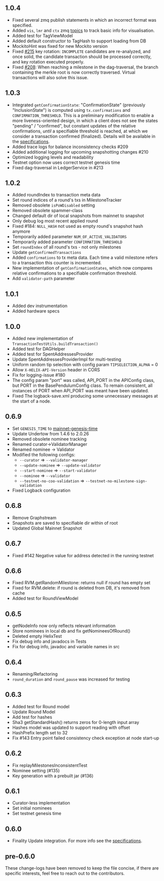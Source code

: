 ## 1.0.4
-  Fixed several zmq publish statements in which an incorrect format was specified.
-  Added `vis`, `lmr` and `ctx` zmq [topics](https://github.com/HelixNetwork/pendulum#messageq) to track basic info for visualisation.
-  Added test for TagViewModel
-  Added default constructor to TagHash to support loading from DB
-  MockitoHint was fixed for new Mockito version
-  Fixed [#215](https://github.com/HelixNetwork/pendulum/issues/215) key rotation: `INCOMPLETE` candidates are re-analyzed, and once solid, the candidate transaction should be processed correctly, and key rotation executed properly. 
-  Fixed [#208](https://github.com/HelixNetwork/pendulum/issues/208): When reaching a milestone in the dag-traversal, the branch containing the merkle root is now correctly traversed. Virtual transactions will also solve this issue. 

## 1.0.3
-  Integrated `getConfirmationState`: "ConfirmationState" (previously "InclusionState") is computed using `tx.confirmations` and `CONFIRMATION_THRESHOLD`. This is a preliminary modification to enable a more liveness-oriented design, in which a client does not see the states "pending" / "confirmed", but constant updates of the relative confirmations, _until_ a specifiable threshold is reached, at which we consider a transaction confirmed (finalized). Details will be available in the [specifications](https://github.com/HelixNetwork/helix-specs/tree/master/specs/1.0).
-  Added trace logs for balance inconsistency checks #209
-  Added additional logging for upcoming snapshotting changes #210
-  Optimized logging levels and readability
-  Testnet option now uses correct testnet genesis time
-  Fixed dag-traversal in LedgerService in #213

## 1.0.2
-  Added roundIndex to transaction meta data
-  Set round indices of a round's txs in MilestoneTracker
-  Removed obsolete `isPoWDisabled` setting
-  Removed obsolete spammer-class
-  Changed default dir of local snapshots from mainnet to snapshot
-  Only debug log most recent applied round
-  Fixed #184: `NULL_HASH` not used as empty round's snapshot hash anymore
-  Temporarily added parameter `NUM_OF_ACTIVE_VALIDATORS`
-  Temporarily added parameter `CONFIRMATION_THRESHOLD`
-  Set `roundIndex` of all round's txs - not only milestones
-  Update `getConfirmedTransactions`
-  Added `confirmations` to tx meta data. Each time a valid milestone refers to a transaction this counter is incremented.
-  New implementation of `getConfirmationStates`, which now compares relative confirmations to a specifiable confirmation threshold.
-  Add `validator-path` parameter

## 1.0.1
-   Added dev instrumentation
-   Added hardware specs

## 1.0.0
-   Added new implementation of `TransactionTestUtils.buildTransaction()`
-   Added test for DAGHelper
-   Added test for SpentAddressesProvider
-   Update SpentAddressesProviderImpl for multi-testing
-   Uniform random tip selection with config param `TIPSELECTION_ALPHA` = 0
-   Allow `X-HELIX-API-Version` header in CORS
-   Fix for logging-issue #180
-   The config param "port" was called, API_PORT in the APIConfig class, but PORT in the BasePendulumConfig class. To remain consistent, all instances of PORT when API_PORT was meant have been updated.
-   Fixed The logback-save.xml producing some unnecessary messages at the start of a node.  

## 0.6.9
-   Set `GENESIS_TIME` to [mainnet-genesis-time](https://github.com/HelixNetwork/helix-dao-data#genesis-time)
-   Update Undertow from 1.4.6 to 2.0.26
-   Removed obsolete nominee tracking
-   Renamed curator->ValidatorManager
-   Renamed nominee -> Validator
-   Modified the following configs:
    - `--curator` => `--validator-manager`
    - `--update-nominee` => `--update-validator`
    - `--start-nominee` => `--start-validator`
    - `--nominee` => `--validator`
    - `--testnet-no-coo-validation` => `--testnet-no-milestone-sign-validation`
-   Fixed Logback configuration

## 0.6.8
-   Remove Graphstream
-   Snapshots are saved to specifiable dir within of root
-   Updated Global Mainnet Snapshot

## 0.6.7
-   Fixed #142 Negative value for address detected in the running testnet

## 0.6.6
-   Fixed RVM.getRandomMilestone: returns null if round has empty set
-   Fixed for RVM.delete: if round is deleted from DB, it's removed from cache
-   Added test for RoundViewModel

## 0.6.5
-   getNodeInfo now only reflects relevant information
-   Store nominees in local db and fix getNomineesOfRound()
-   Deleted empty HelixTest
-   Fix debug info and javadocs in Tests
-   Fix for debug info, javadoc and variable names in src

## 0.6.4
-   Renaming/Refactoring
-   `round_duration` and `round_pause` was increased for testing

## 0.6.3
-   Added test for Round model
-   Update Round Model
-   Add test for hashes
-   Sha3 getStandardHash() returns zeros for 0-length input array
-   Hashes model was updated to support reading with offset
-   HashPrefix length set to 32
-   Fix #143 Entry point failed consistency check exception at node start-up

## 0.6.2
-   Fix replayMilestonesInconsistentTest
-   Nominee setting (#135)
-   Key generation with a prebuilt jar (#136)

## 0.6.1
-   Curator-less implementation
-   Set initial nominees
-   Set testnet genesis time

## 0.6.0
-   Finality Update integration. For more info see the [specifications](https://github.com/HelixNetwork/helix-specs/blob/master/specs/1.0/finality.md).

## pre-0.6.0

These change-logs have been removed to keep the file concise, if there are specific interests, feel free to reach out to the contributors.
